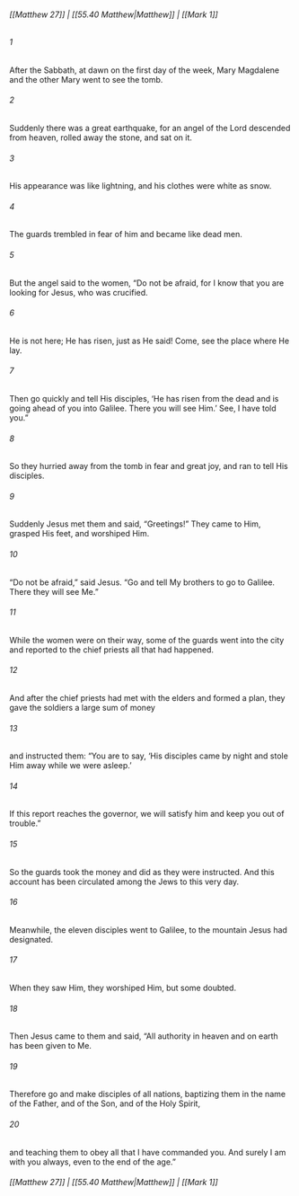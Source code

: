 
###### [[Matthew 27]] | [[55.40 Matthew|Matthew]] | [[Mark 1]]

###### 1
After the Sabbath, at dawn on the first day of the week, Mary Magdalene and the other Mary went to see the tomb.
###### 2
Suddenly there was a great earthquake, for an angel of the Lord descended from heaven, rolled away the stone, and sat on it.
###### 3
His appearance was like lightning, and his clothes were white as snow.
###### 4
The guards trembled in fear of him and became like dead men.
###### 5
But the angel said to the women, “Do not be afraid, for I know that you are looking for Jesus, who was crucified.
###### 6
He is not here; He has risen, just as He said! Come, see the place where He lay.
###### 7
Then go quickly and tell His disciples, ‘He has risen from the dead and is going ahead of you into Galilee. There you will see Him.’ See, I have told you.”
###### 8
So they hurried away from the tomb in fear and great joy, and ran to tell His disciples.
###### 9
Suddenly Jesus met them and said, “Greetings!” They came to Him, grasped His feet, and worshiped Him.
###### 10
“Do not be afraid,” said Jesus. “Go and tell My brothers to go to Galilee. There they will see Me.”
###### 11
While the women were on their way, some of the guards went into the city and reported to the chief priests all that had happened.
###### 12
And after the chief priests had met with the elders and formed a plan, they gave the soldiers a large sum of money
###### 13
and instructed them: “You are to say, ‘His disciples came by night and stole Him away while we were asleep.’
###### 14
If this report reaches the governor, we will satisfy him and keep you out of trouble.”
###### 15
So the guards took the money and did as they were instructed. And this account has been circulated among the Jews to this very day.
###### 16
Meanwhile, the eleven disciples went to Galilee, to the mountain Jesus had designated.
###### 17
When they saw Him, they worshiped Him, but some doubted.
###### 18
Then Jesus came to them and said, “All authority in heaven and on earth has been given to Me.
###### 19
Therefore go and make disciples of all nations, baptizing them in the name of the Father, and of the Son, and of the Holy Spirit,
###### 20
and teaching them to obey all that I have commanded you. And surely I am with you always, even to the end of the age.”

###### [[Matthew 27]] | [[55.40 Matthew|Matthew]] | [[Mark 1]]
